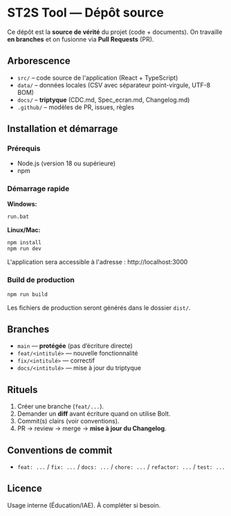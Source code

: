 # ST2S Tool — Dépôt source

Ce dépôt est la **source de vérité** du projet (code + documents).
On travaille **en branches** et on fusionne via **Pull Requests** (PR).

## Arborescence
- `src/` – code source de l'application (React + TypeScript)
- `data/` – données locales (CSV avec séparateur point-virgule, UTF-8 BOM)
- `docs/` – **triptyque** (CDC.md, Spec_ecran.md, Changelog.md)
- `.github/` – modèles de PR, issues, règles

## Installation et démarrage

### Prérequis
- Node.js (version 18 ou supérieure)
- npm

### Démarrage rapide

**Windows:**
```bash
run.bat
```

**Linux/Mac:**
```bash
npm install
npm run dev
```

L'application sera accessible à l'adresse : http://localhost:3000

### Build de production
```bash
npm run build
```

Les fichiers de production seront générés dans le dossier `dist/`.

## Branches
- `main` — **protégée** (pas d’écriture directe)  
- `feat/<intitulé>` — nouvelle fonctionnalité  
- `fix/<intitulé>` — correctif  
- `docs/<intitulé>` — mise à jour du triptyque

## Rituels
1. Créer une branche (`feat/...`).
2. Demander un **diff** avant écriture quand on utilise Bolt.
3. Commit(s) clairs (voir conventions).
4. PR → review → merge → **mise à jour du Changelog**.

## Conventions de commit
- `feat: ...` / `fix: ...` / `docs: ...` / `chore: ...` / `refactor: ...` / `test: ...`

## Licence
Usage interne (Éducation/IAE). À compléter si besoin.
